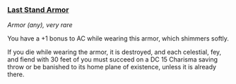 ### [Last Stand Armor](https://www.dndbeyond.com/magic-items/last-stand-armor)

_Armor (any), very rare_

You have a +1 bonus to AC while wearing this armor, which shimmers softly.

If you die while wearing the armor, it is destroyed, and each celestial, fey, and fiend with 30 feet of you must succeed on a DC 15 Charisma saving throw or be banished to its home plane of existence, unless it is already there.